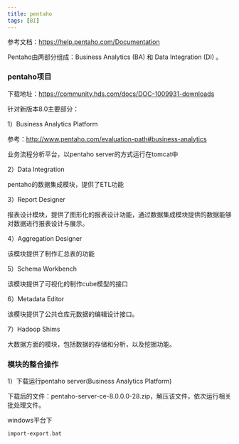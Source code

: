 ```yaml
---
title: pentaho
tags: [BI]
---
```


参考文档：https://help.pentaho.com/Documentation

Pentaho由两部分组成：Business Analytics (BA) 和 Data Integration (DI) 。

### pentaho项目

下载地址：https://community.hds.com/docs/DOC-1009931-downloads

针对新版本8.0主要部分：

1）Business Analytics Platform

参考：http://www.pentaho.com/evaluation-path#business-analytics

业务流程分析平台，以pentaho server的方式运行在tomcat中

2）Data Integration

pentaho的数据集成模块，提供了ETL功能

3）Report Designer

报表设计模块，提供了图形化的报表设计功能，通过数据集成模块提供的数据能够对数据进行报表设计与展示。

4）Aggregation Designer

该模块提供了制作汇总表的功能

5）Schema Workbench

该模块提供了可视化的制作cube模型的接口

6）Metadata Editor

该模块提供了公共仓库元数据的编辑设计接口。

7）Hadoop Shims

大数据方面的模块，包括数据的存储和分析，以及挖掘功能。

### 模块的整合操作

1）下载运行pentaho server(Business Analytics Platform)

下载后的文件：pentaho-server-ce-8.0.0.0-28.zip，解压该文件，依次运行相关批处理文件。

windows平台下

```
import-export.bat

```